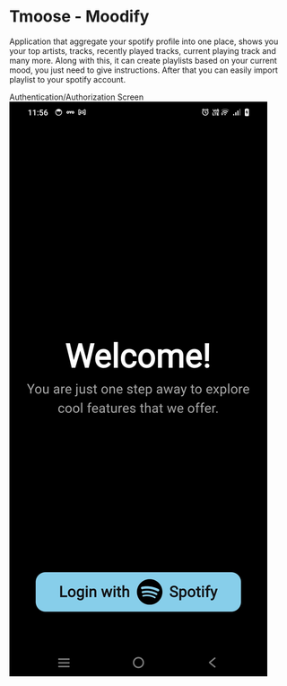 # Tmoose - Moodify

Application that aggregate your spotify profile into one place, shows you your top artists, tracks, recently played tracks, current playing track and many more. Along with this, it can create playlists based on your current mood, you just need to give instructions. After that you can easily import playlist to your spotify account. 

Authentication/Authorization Screen
![alt text](https://github.com/tusharsainx/Tmoose/blob/main/auth_page.jpg)

